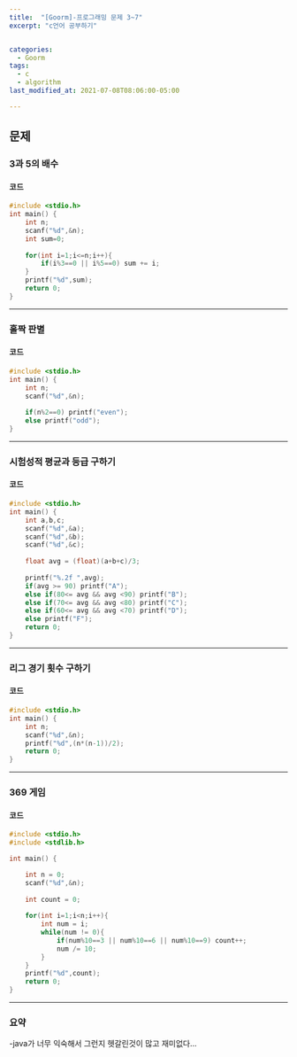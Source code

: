 ```yaml
---
title:  "[Goorm]-프로그래밍 문제 3~7"
excerpt: "c언어 공부하기"


categories:
  - Goorm
tags:
  - c
  - algorithm
last_modified_at: 2021-07-08T08:06:00-05:00

---
```


## 문제

### 3과 5의 배수

#### 코드

```c
#include <stdio.h>
int main() {
	int n;
	scanf("%d",&n);
	int sum=0;
	
	for(int i=1;i<=n;i++){
		if(i%3==0 || i%5==0) sum += i;
	}
	printf("%d",sum);
	return 0;
}
```

---

### 홀짝 판별

#### 코드

```c
#include <stdio.h>
int main() {
	int n;
	scanf("%d",&n);
	
	if(n%2==0) printf("even");
	else printf("odd");
}
```

---

### 시험성적 평균과 등급 구하기

#### 코드

```c
#include <stdio.h>
int main() {
	int a,b,c;
	scanf("%d",&a);
	scanf("%d",&b);
	scanf("%d",&c);
	
	float avg = (float)(a+b+c)/3;
	
	printf("%.2f ",avg);
	if(avg >= 90) printf("A");
	else if(80<= avg && avg <90) printf("B");
	else if(70<= avg && avg <80) printf("C");
	else if(60<= avg && avg <70) printf("D");
	else printf("F");
	return 0;
}
```

---

### 리그 경기 횟수 구하기

#### 코드

```c
#include <stdio.h>
int main() {
	int n;
	scanf("%d",&n);
	printf("%d",(n*(n-1))/2);
	return 0;
}
```

---

### 369 게임

#### 코드

```c
#include <stdio.h>
#include <stdlib.h>

int main() {

	int n = 0;
	scanf("%d",&n);
	
	int count = 0;
	
	for(int i=1;i<n;i++){
		int num = i;
		while(num != 0){
			if(num%10==3 || num%10==6 || num%10==9) count++;
			num /= 10;
		}
	}
	printf("%d",count);
	return 0;
}
```

---

### 요약
-java가 너무 익숙해서 그런지 헷갈린것이 많고 재미없다...